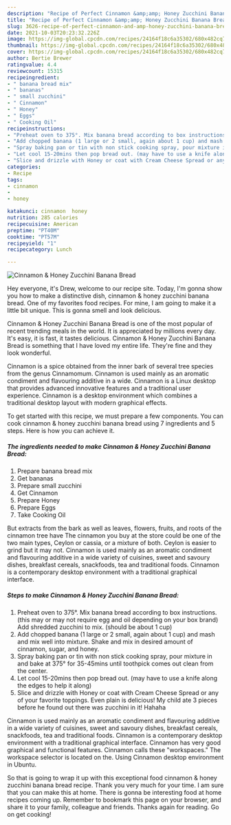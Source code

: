 ```yaml
---
description: "Recipe of Perfect Cinnamon &amp;amp; Honey Zucchini Banana Bread"
title: "Recipe of Perfect Cinnamon &amp;amp; Honey Zucchini Banana Bread"
slug: 3626-recipe-of-perfect-cinnamon-and-amp-honey-zucchini-banana-bread
date: 2021-10-03T20:23:32.226Z
image: https://img-global.cpcdn.com/recipes/24164f18c6a35302/680x482cq70/cinnamon-honey-zucchini-banana-bread-recipe-main-photo.jpg
thumbnail: https://img-global.cpcdn.com/recipes/24164f18c6a35302/680x482cq70/cinnamon-honey-zucchini-banana-bread-recipe-main-photo.jpg
cover: https://img-global.cpcdn.com/recipes/24164f18c6a35302/680x482cq70/cinnamon-honey-zucchini-banana-bread-recipe-main-photo.jpg
author: Bertie Brewer
ratingvalue: 4.4
reviewcount: 15315
recipeingredient:
- " banana bread mix"
- " bananas"
- " small zucchini"
- " Cinnamon"
- " Honey"
- " Eggs"
- " Cooking Oil"
recipeinstructions:
- "Preheat oven to 375°. Mix banana bread according to box instructions. (this may or may not require egg and oil depending on your box brand) Add shredded zucchini to mix. (should be about 1 cup)"
- "Add chopped banana (1 large or 2 small, again about 1 cup) and mash and mix well into mixture. Shake and mix in desired amount of cinnamon, sugar, and honey."
- "Spray baking pan or tin with non stick cooking spray, pour mixture in and bake at 375° for 35-45mins until toothpick comes out clean from the center."
- "Let cool 15-20mins then pop bread out. (may have to use a knife along the edges to help it along)"
- "Slice and drizzle with Honey or coat with Cream Cheese Spread or any of your favorite toppings. Even plain is delicious! My child ate 3 pieces before he found out there was zucchini in it! Hahaha"
categories:
- Recipe
tags:
- cinnamon
- 
- honey

katakunci: cinnamon  honey 
nutrition: 285 calories
recipecuisine: American
preptime: "PT40M"
cooktime: "PT57M"
recipeyield: "1"
recipecategory: Lunch

---
```



![Cinnamon &amp; Honey Zucchini Banana Bread](https://img-global.cpcdn.com/recipes/24164f18c6a35302/680x482cq70/cinnamon-honey-zucchini-banana-bread-recipe-main-photo.jpg)

Hey everyone, it's Drew, welcome to our recipe site. Today, I'm gonna show you how to make a distinctive dish, cinnamon &amp; honey zucchini banana bread. One of my favorites food recipes. For mine, I am going to make it a little bit unique. This is gonna smell and look delicious.

Cinnamon &amp; Honey Zucchini Banana Bread is one of the most popular of recent trending meals in the world. It is appreciated by millions every day. It's easy, it is fast, it tastes delicious. Cinnamon &amp; Honey Zucchini Banana Bread is something that I have loved my entire life. They're fine and they look wonderful.

Cinnamon is a spice obtained from the inner bark of several tree species from the genus Cinnamomum. Cinnamon is used mainly as an aromatic condiment and flavouring additive in a wide. Cinnamon is a Linux desktop that provides advanced innovative features and a traditional user experience. Cinnamon is a desktop environment which combines a traditional desktop layout with modern graphical effects.


To get started with this recipe, we must prepare a few components. You can cook cinnamon &amp; honey zucchini banana bread using 7 ingredients and 5 steps. Here is how you can achieve it.

<!--inarticleads1-->

##### The ingredients needed to make Cinnamon &amp; Honey Zucchini Banana Bread:

1. Prepare  banana bread mix
1. Get  bananas
1. Prepare  small zucchini
1. Get  Cinnamon
1. Prepare  Honey
1. Prepare  Eggs
1. Take  Cooking Oil


But extracts from the bark as well as leaves, flowers, fruits, and roots of the cinnamon tree have The cinnamon you buy at the store could be one of the two main types, Ceylon or cassia, or a mixture of both. Ceylon is easier to grind but it may not. Cinnamon is used mainly as an aromatic condiment and flavouring additive in a wide variety of cuisines, sweet and savoury dishes, breakfast cereals, snackfoods, tea and traditional foods. Cinnamon is a contemporary desktop environment with a traditional graphical interface. 

<!--inarticleads2-->

##### Steps to make Cinnamon &amp; Honey Zucchini Banana Bread:

1. Preheat oven to 375°. Mix banana bread according to box instructions. (this may or may not require egg and oil depending on your box brand) Add shredded zucchini to mix. (should be about 1 cup)
1. Add chopped banana (1 large or 2 small, again about 1 cup) and mash and mix well into mixture. Shake and mix in desired amount of cinnamon, sugar, and honey.
1. Spray baking pan or tin with non stick cooking spray, pour mixture in and bake at 375° for 35-45mins until toothpick comes out clean from the center.
1. Let cool 15-20mins then pop bread out. (may have to use a knife along the edges to help it along)
1. Slice and drizzle with Honey or coat with Cream Cheese Spread or any of your favorite toppings. Even plain is delicious! My child ate 3 pieces before he found out there was zucchini in it! Hahaha


Cinnamon is used mainly as an aromatic condiment and flavouring additive in a wide variety of cuisines, sweet and savoury dishes, breakfast cereals, snackfoods, tea and traditional foods. Cinnamon is a contemporary desktop environment with a traditional graphical interface. Cinnamon has very good graphical and functional features. Cinnamon calls these &#34;workspaces.&#34; The workspace selector is located on the. Using Cinnamon desktop environment in Ubuntu. 

So that is going to wrap it up with this exceptional food cinnamon &amp; honey zucchini banana bread recipe. Thank you very much for your time. I am sure that you can make this at home. There is gonna be interesting food at home recipes coming up. Remember to bookmark this page on your browser, and share it to your family, colleague and friends. Thanks again for reading. Go on get cooking!
